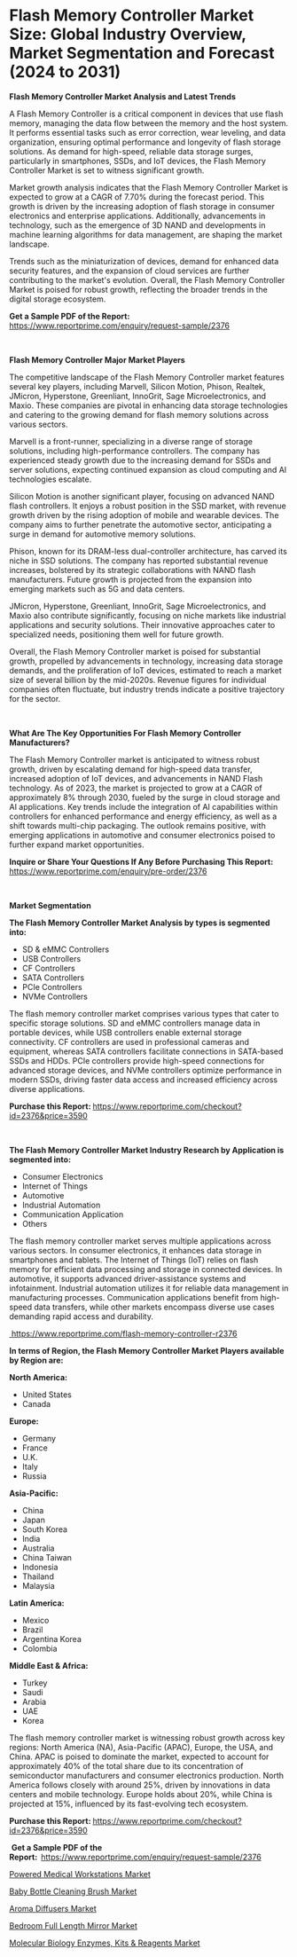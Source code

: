 <p><h1>Flash Memory Controller Market Size: Global Industry Overview, Market Segmentation and Forecast (2024 to 2031)</h1></p><p><strong>Flash Memory Controller Market Analysis and Latest Trends</strong></p>
<p><p>A Flash Memory Controller is a critical component in devices that use flash memory, managing the data flow between the memory and the host system. It performs essential tasks such as error correction, wear leveling, and data organization, ensuring optimal performance and longevity of flash storage solutions. As demand for high-speed, reliable data storage surges, particularly in smartphones, SSDs, and IoT devices, the Flash Memory Controller Market is set to witness significant growth.</p><p>Market growth analysis indicates that the Flash Memory Controller Market is expected to grow at a CAGR of 7.70% during the forecast period. This growth is driven by the increasing adoption of flash storage in consumer electronics and enterprise applications. Additionally, advancements in technology, such as the emergence of 3D NAND and developments in machine learning algorithms for data management, are shaping the market landscape. </p><p>Trends such as the miniaturization of devices, demand for enhanced data security features, and the expansion of cloud services are further contributing to the market's evolution. Overall, the Flash Memory Controller Market is poised for robust growth, reflecting the broader trends in the digital storage ecosystem.</p></p>
<p><strong>Get a Sample PDF of the Report:&nbsp;</strong> <a href="https://www.reportprime.com/enquiry/request-sample/2376">https://www.reportprime.com/enquiry/request-sample/2376</a></p>
<p>&nbsp;</p>
<p><strong>Flash Memory Controller Major Market Players</strong></p>
<p><p>The competitive landscape of the Flash Memory Controller market features several key players, including Marvell, Silicon Motion, Phison, Realtek, JMicron, Hyperstone, Greenliant, InnoGrit, Sage Microelectronics, and Maxio. These companies are pivotal in enhancing data storage technologies and catering to the growing demand for flash memory solutions across various sectors.</p><p>Marvell is a front-runner, specializing in a diverse range of storage solutions, including high-performance controllers. The company has experienced steady growth due to the increasing demand for SSDs and server solutions, expecting continued expansion as cloud computing and AI technologies escalate.</p><p>Silicon Motion is another significant player, focusing on advanced NAND flash controllers. It enjoys a robust position in the SSD market, with revenue growth driven by the rising adoption of mobile and wearable devices. The company aims to further penetrate the automotive sector, anticipating a surge in demand for automotive memory solutions.</p><p>Phison, known for its DRAM-less dual-controller architecture, has carved its niche in SSD solutions. The company has reported substantial revenue increases, bolstered by its strategic collaborations with NAND flash manufacturers. Future growth is projected from the expansion into emerging markets such as 5G and data centers.</p><p>JMicron, Hyperstone, Greenliant, InnoGrit, Sage Microelectronics, and Maxio also contribute significantly, focusing on niche markets like industrial applications and security solutions. Their innovative approaches cater to specialized needs, positioning them well for future growth.</p><p>Overall, the Flash Memory Controller market is poised for substantial growth, propelled by advancements in technology, increasing data storage demands, and the proliferation of IoT devices, estimated to reach a market size of several billion by the mid-2020s. Revenue figures for individual companies often fluctuate, but industry trends indicate a positive trajectory for the sector.</p></p>
<p>&nbsp;</p>
<p><strong>What Are The Key Opportunities For Flash Memory Controller Manufacturers?</strong></p>
<p><p>The Flash Memory Controller market is anticipated to witness robust growth, driven by escalating demand for high-speed data transfer, increased adoption of IoT devices, and advancements in NAND Flash technology. As of 2023, the market is projected to grow at a CAGR of approximately 8% through 2030, fueled by the surge in cloud storage and AI applications. Key trends include the integration of AI capabilities within controllers for enhanced performance and energy efficiency, as well as a shift towards multi-chip packaging. The outlook remains positive, with emerging applications in automotive and consumer electronics poised to further expand market opportunities.</p></p>
<p><strong>Inquire or Share Your Questions If Any Before Purchasing This Report:</strong> <a href="https://www.reportprime.com/enquiry/pre-order/2376">https://www.reportprime.com/enquiry/pre-order/2376</a></p>
<p>&nbsp;</p>
<p><strong>Market Segmentation</strong></p>
<p><strong>The Flash Memory Controller Market Analysis by types is segmented into:</strong></p>
<p><ul><li>SD & eMMC Controllers</li><li>USB Controllers</li><li>CF Controllers</li><li>SATA Controllers</li><li>PCIe Controllers</li><li>NVMe Controllers</li></ul></p>
<p><p>The flash memory controller market comprises various types that cater to specific storage solutions. SD and eMMC controllers manage data in portable devices, while USB controllers enable external storage connectivity. CF controllers are used in professional cameras and equipment, whereas SATA controllers facilitate connections in SATA-based SSDs and HDDs. PCIe controllers provide high-speed connections for advanced storage devices, and NVMe controllers optimize performance in modern SSDs, driving faster data access and increased efficiency across diverse applications.</p></p>
<p><strong>Purchase this Report:&nbsp;</strong><a href="https://www.reportprime.com/checkout?id=2376&price=3590">https://www.reportprime.com/checkout?id=2376&price=3590</a></p>
<p>&nbsp;</p>
<p><strong>The Flash Memory Controller Market Industry Research by Application is segmented into:</strong></p>
<p><ul><li>Consumer Electronics</li><li>Internet of Things</li><li>Automotive</li><li>Industrial Automation</li><li>Communication Application</li><li>Others</li></ul></p>
<p><p>The flash memory controller market serves multiple applications across various sectors. In consumer electronics, it enhances data storage in smartphones and tablets. The Internet of Things (IoT) relies on flash memory for efficient data processing and storage in connected devices. In automotive, it supports advanced driver-assistance systems and infotainment. Industrial automation utilizes it for reliable data management in manufacturing processes. Communication applications benefit from high-speed data transfers, while other markets encompass diverse use cases demanding rapid access and durability.</p></p>
<p><a href="https://www.reportprime.com/flash-memory-controller-r2376">&nbsp;https://www.reportprime.com/flash-memory-controller-r2376</a></p>
<p><strong>In terms of Region, the Flash Memory Controller Market Players available by Region are:</strong></p>
<p>
    <p> <strong> North America: </strong>
        <ul>
            <li>United States</li>
            <li>Canada</li>
        </ul>
        </p> 
    <p> <strong> Europe: </strong>
        <ul>
            <li>Germany</li>
            <li>France</li>
            <li>U.K.</li>
            <li>Italy</li>
            <li>Russia</li>
        </ul>
        </p> 
    <p> <strong> Asia-Pacific: </strong>
        <ul>
            <li>China</li>
            <li>Japan</li>
            <li>South Korea</li>
            <li>India</li>
            <li>Australia</li>
            <li>China Taiwan</li>
            <li>Indonesia</li>
            <li>Thailand</li>
            <li>Malaysia</li>
        </ul>
        </p> 
    <p> <strong> Latin America: </strong>
        <ul>
            <li>Mexico</li>
            <li>Brazil</li>
            <li>Argentina Korea</li>
            <li>Colombia</li>
        </ul>
        </p> 
    <p> <strong> Middle East & Africa: </strong>
        <ul>
            <li>Turkey</li>
            <li>Saudi</li>
            <li>Arabia</li>
            <li>UAE</li>
            <li>Korea</li>
        </ul>
    </p>
    </p>
<p><p>The flash memory controller market is witnessing robust growth across key regions: North America (NA), Asia-Pacific (APAC), Europe, the USA, and China. APAC is poised to dominate the market, expected to account for approximately 40% of the total share due to its concentration of semiconductor manufacturers and consumer electronics production. North America follows closely with around 25%, driven by innovations in data centers and mobile technology. Europe holds about 20%, while China is projected at 15%, influenced by its fast-evolving tech ecosystem.</p></p>
<p><strong>Purchase this Report: </strong><a href="https://www.reportprime.com/checkout?id=2376&price=3590">https://www.reportprime.com/checkout?id=2376&price=3590</a></p>
<p>&nbsp;<strong>Get a Sample PDF of the Report:&nbsp;&nbsp;</strong><a href="https://www.reportprime.com/enquiry/request-sample/2376">https://www.reportprime.com/enquiry/request-sample/2376</a></p>
<p><strong></strong></p>
<p><p><a href="https://issuu.com/reportprime-2/docs/powered-medical-workstations-market_49778754b963d5">Powered Medical Workstations Market</a></p><p><a href="https://medium.com/@zayunoz657456/baby-bottle-cleaning-brush-market-emerging-trends-and-future-prospects-for-period-from-2024-to-2031-97f19e3e2ca6?postPublishedType=initial">Baby Bottle Cleaning Brush Market</a></p><p><a href="https://www.linkedin.com/pulse/aroma-diffusers-market-size-share-analysis-growth-trends-forecasts-ybczf?trackingId=NQ0Vah6pQP%2B71qQSS6PqNA%3D%3D">Aroma Diffusers Market</a></p><p><a href="https://www.linkedin.com/pulse/bedroom-full-length-mirror-industry-forecast-market-shifts-vlw2f?trackingId=htNybtI9R%2ByFsIpqG%2BFMAg%3D%3D">Bedroom Full Length Mirror Market</a></p><p><a href="https://medium.com/@aureliarice/future-ready-strategic-insights-into-the-global-molecular-biology-enzymes-kits-reagents-market-5d8e3b32d3ae?postPublishedType=initial">Molecular Biology Enzymes, Kits & Reagents Market</a></p></p>